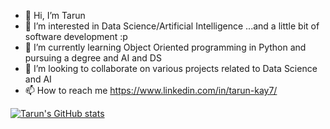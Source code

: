 - 👋 Hi, I’m Tarun
- 👀 I’m interested in Data Science/Artificial Intelligence ...and a little bit of software development :p
- 🌱 I’m currently learning Object Oriented programming in Python and pursuing a degree and AI and DS 
- 💞️ I’m looking to collaborate on various projects related to Data Science and AI
- 📫 How to reach me  https://www.linkedin.com/in/tarun-kay7/

[![Tarun's GitHub stats](https://github-readme-stats.vercel.app/api?username=TarunKesavan)](https://github.com/anuraghazra/github-readme-stats)
     

<!---
tarunkay7/tarunkay7 is a ✨ special ✨ repository because its `README.md` (this file) appears on your GitHub profile.
You can click the Preview link to take a look at your changes.
--->
